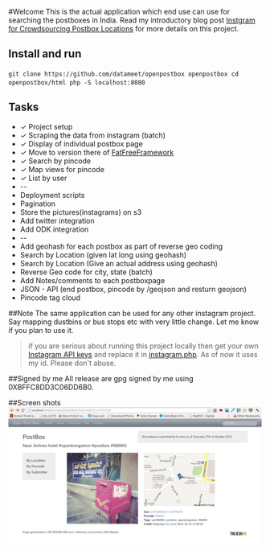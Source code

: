 #Welcome
This is the actual application which end use can use for searching the postboxes in India. Read my introductory blog post [Instgram for Crowdsourcing Postbox Locations](http://thejeshgn.com/2012/10/16/instgram-for-crowdsourcing-postbox-locations/) for more details on this project.


## Install and run

`
git clone https://github.com/datameet/openpostbox openpostbox
cd openpostbox/html
php -S localhost:8080
`

## Tasks
+ ✓ Project setup
+ ✓ Scraping the data from instagram (batch)
+ ✓ Display of individual postbox page
+ ✓ Move to version there of [FatFreeFramework](http://fatfreeframework.com/)
+ ✓ Search by pincode
+ ✓ Map views for pincode
+ ✓ List by user
+ --
+ Deployment scripts
+ Pagination
+ Store the pictures(instagrams) on s3
+ Add twitter integration
+ Add ODK integration
+ --
+ Add geohash for each postbox as part of reverse geo coding
+ Search by Location (given lat long using geohash)
+ Search by Location (Give an actual address using geohash)
+ Reverse Geo code for city, state (batch)
+ Add Notes/comments to each postboxpage
+ JSON - API (end postbox, pincode by /geojson and resturn geojson)
+ Pincode tag cloud

##Note
The same application can be used for any other instagram project. Say mapping dustbins or bus stops etc with very little change. Let me know if you plan to use it.

> if you are serious about running this project locally then get your own [Instagram API keys](http://instagram.com/developer/) and replace it in [instagram.php](https://github.com/datameet/openpostbox/blob/master/inc/instagram.php). As of now it uses my id. Please don't abuse.

##Signed by me
All release are gpg signed by me using 0XBFFC8DD3C06DD6B0.

##Screen shots
![Initial screen](https://raw.githubusercontent.com/datameet/openpostbox/master/docs/postbox_page.png)



